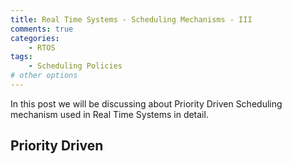 ```yaml
---
title: Real Time Systems - Scheduling Mechanisms - III
comments: true
categories:
    - RTOS
tags:
    - Scheduling Policies
# other options
---
```


In this post we will be discussing about Priority Driven Scheduling mechanism used in Real Time Systems in detail.

## Priority Driven

